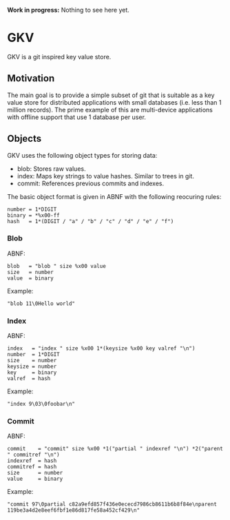 **Work in progress:** Nothing to see here yet.

# GKV

GKV is a git inspired key value store.

## Motivation

The main goal is to provide a simple subset of git that is suitable as a key
value store for distributed applications with small databases (i.e. less than 1
million records). The prime example of this are multi-device applications with
offline support that use 1 database per user.

## Objects

GKV uses the following object types for storing data:

* blob: Stores raw values.
* index: Maps key strings to value hashes. Similar to trees in git.
* commit: References previous commits and indexes.

The basic object format is given in ABNF with the following reocuring rules:

```
number = 1*DIGIT
binary = *%x00-ff
hash   = 1*(DIGIT / "a" / "b" / "c" / "d" / "e" / "f")
```

### Blob

ABNF:

```
blob   = "blob " size %x00 value
size   = number
value  = binary
```

Example:

```
"blob 11\0Hello world"
```

### Index

ABNF:

```
index   = "index " size %x00 1*(keysize %x00 key valref "\n")
number  = 1*DIGIT
size    = number
keysize = number
key     = binary
valref  = hash
```

Example:

```
"index 9\03\0foobar\n"
```

### Commit

ABNF:

```
commit    = "commit" size %x00 *1("partial " indexref "\n") *2("parent " commitref "\n")
indexref  = hash
commitref = hash
size      = number
value     = binary
```

Example:

```
"commit 97\0partial c82a9efd857f436e0ececd7986cb8611b6b8f84e\nparent 119be3a4d2e8eef6fbf1e86d817fe58a452cf429\n"
```

